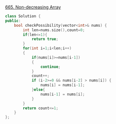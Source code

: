 [665. Non-decreasing Array](https://leetcode-cn.com/problems/non-decreasing-array/)
```cpp
class Solution {
public:
    bool checkPossibility(vector<int>& nums) {
        int len=nums.size(),count=0;
        if(len<=1){
            return true;
        }
        for(int i=1;i<len;i++)
        {
            if(nums[i]>=nums[i-1])
            {                                   
                continue;
            }
            count++;
            if (i-2>=0 && nums[i-2] > nums[i]) {
			    nums[i] = nums[i-1];
		    }else{
			    nums[i-1] = nums[i];
	    	}
        }
        return count<=1;
    }
};
```
